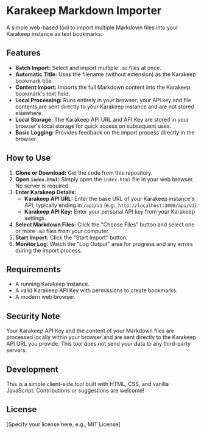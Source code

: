 # Karakeep Markdown Importer

A simple web-based tool to import multiple Markdown files into your Karakeep instance as text bookmarks.

## Features

*   **Batch Import:** Select and import multiple `.md` files at once.
*   **Automatic Title:** Uses the filename (without extension) as the Karakeep bookmark title.
*   **Content Import:** Imports the full Markdown content into the Karakeep bookmark's text field.
*   **Local Processing:** Runs entirely in your browser; your API key and file contents are sent directly to your Karakeep instance and are not stored elsewhere.
*   **Local Storage:** The Karakeep API URL and API Key are stored in your browser's local storage for quick access on subsequent uses.
*   **Basic Logging:** Provides feedback on the import process directly in the browser.

## How to Use

1.  **Clone or Download:** Get the code from this repository.
2.  **Open `index.html`:** Simply open the `index.html` file in your web browser. No server is required.
3.  **Enter Karakeep Details:**
    *   **Karakeep API URL:** Enter the base URL of your Karakeep instance's API, typically ending in `/api/v1` (e.g., `http://localhost:3000/api/v1`).
    *   **Karakeep API Key:** Enter your personal API key from your Karakeep settings.
4.  **Select Markdown Files:** Click the "Choose Files" button and select one or more `.md` files from your computer.
5.  **Start Import:** Click the "Start Import" button.
6.  **Monitor Log:** Watch the "Log Output" area for progress and any errors during the import process.

## Requirements

*   A running Karakeep instance.
*   A valid Karakeep API Key with permissions to create bookmarks.
*   A modern web browser.

## Security Note

Your Karakeep API Key and the content of your Markdown files are processed locally within your browser and are sent directly to the Karakeep API URL you provide. This tool does not send your data to any third-party servers.

## Development

This is a simple client-side tool built with HTML, CSS, and vanilla JavaScript. Contributions or suggestions are welcome!

## License

[Specify your license here, e.g., MIT License]